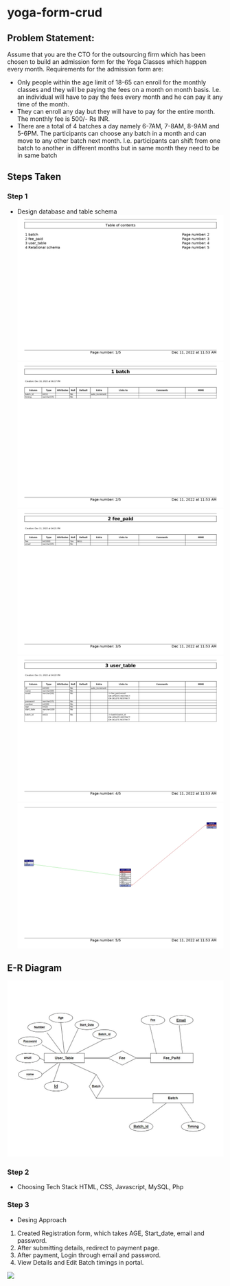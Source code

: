 # yoga-form-crud
## Problem Statement:
Assume that you are the CTO for the outsourcing firm which has been chosen to build an
admission form for the Yoga Classes which happen every month.
Requirements for the admission form are:
- Only people within the age limit of 18-65 can enroll for the monthly classes and they will
be paying the fees on a month on month basis. I.e. an individual will have to pay the fees
every month and he can pay it any time of the month.
- They can enroll any day but they will have to pay for the entire month. The monthly fee is
500/- Rs INR.
- There are a total of 4 batches a day namely 6-7AM, 7-8AM, 8-9AM and 5-6PM. The
participants can choose any batch in a month and can move to any other batch next
month. I.e. participants can shift from one batch to another in different months but in
same month they need to be in same batch

## Steps Taken
### Step 1
- Design database and table schema
![](https://github.com/akshatprogrammer/yoga-form-crud/blob/master/images/yoga_firm_schema_page-0001.jpg)
![](https://github.com/akshatprogrammer/yoga-form-crud/blob/master/images/yoga_firm_schema_page-0002.jpg)
![](https://github.com/akshatprogrammer/yoga-form-crud/blob/master/images/yoga_firm_schema_page-0003.jpg)
![](https://github.com/akshatprogrammer/yoga-form-crud/blob/master/images/yoga_firm_schema_page-0004.jpg)
![](https://github.com/akshatprogrammer/yoga-form-crud/blob/master/images/yoga_firm_schema_page-0005.jpg)

## E-R Diagram
![](https://github.com/akshatprogrammer/yoga-form-crud/blob/master/images/er.jpg)
### Step 2
- Choosing Tech Stack
HTML, CSS, Javascript, MySQL, Php

### Step 3
- Desing Approach
1. Created Registration form, which takes AGE, Start_date, email and password.
2. After submitting details, redirect to payment page.
3. After payment, Login through email and password.
4. View Details and Edit Batch timings in portal.

![](https://i.postimg.cc/qq0rSFf9/image.png)
